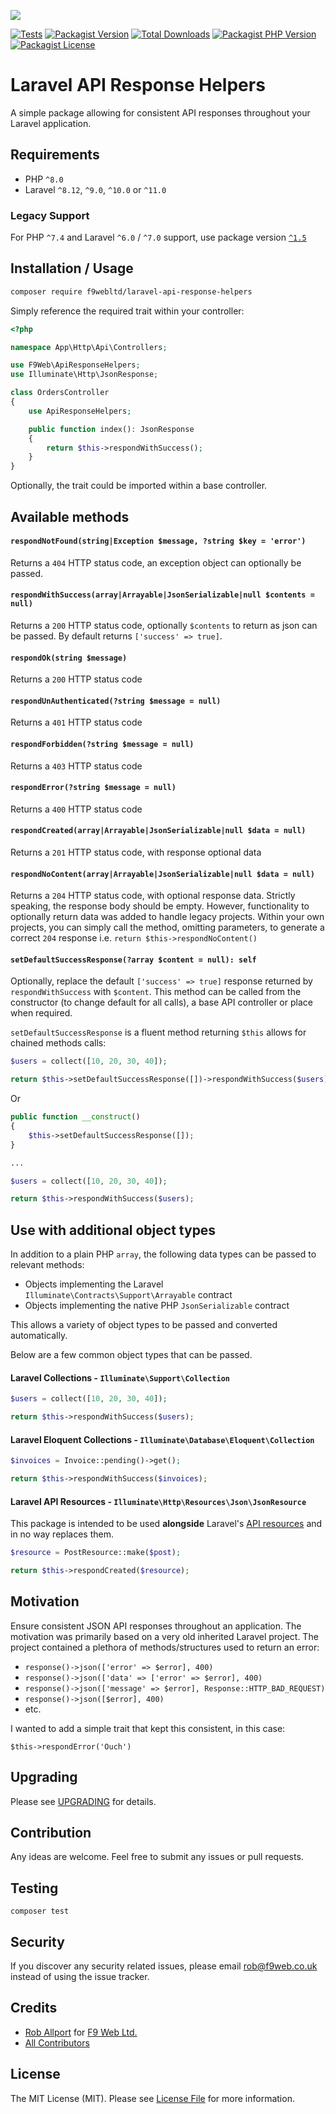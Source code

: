 ![](https://banners.beyondco.de/Laravel%20API%20Response%20Helpers.png?theme=light&packageManager=composer+require&packageName=f9webltd%2Flaravel-api-response-helpers&pattern=brickWall&style=style_1&description=Generate+consistent+API+responses+for+your+Laravel+application&md=1&showWatermark=0&fontSize=100px&images=code)

[![Tests](https://github.com/f9webltd/laravel-api-response-helpers/actions/workflows/run-tests.yml/badge.svg)](https://github.com/f9webltd/laravel-api-response-helpers/actions/workflows/run-tests.yml)
[![Packagist Version](https://img.shields.io/packagist/v/f9webltd/laravel-api-response-helpers?style=flat-square)](https://packagist.org/packages/f9webltd/laravel-api-response-helpers)
[![Total Downloads](https://poser.pugx.org/f9webltd/laravel-api-response-helpers/downloads.png)](https://packagist.org/packages/f9webltd/laravel-api-response-helpers)
[![Packagist PHP Version](https://img.shields.io/packagist/php-v/f9webltd/laravel-api-response-helpers?style=flat-square)](https://packagist.org/packages/f9webltd/laravel-api-response-helpers)
[![Packagist License](https://img.shields.io/packagist/l/f9webltd/laravel-api-response-helpers?style=flat-square)](https://packagist.org/packages/f9webltd/laravel-api-response-helpers)

# Laravel API Response Helpers

A simple package allowing for consistent API responses throughout your Laravel application.

## Requirements

- PHP `^8.0`
- Laravel `^8.12`, `^9.0`, `^10.0` or `^11.0`

### Legacy Support

For PHP `^7.4` and Laravel `^6.0` / `^7.0` support, use package version [`^1.5`](https://github.com/f9webltd/laravel-api-response-helpers/tree/1.5.3)

## Installation / Usage

```bash
composer require f9webltd/laravel-api-response-helpers
```

Simply reference the required trait within your controller:

```php
<?php

namespace App\Http\Api\Controllers;

use F9Web\ApiResponseHelpers;
use Illuminate\Http\JsonResponse;

class OrdersController
{
    use ApiResponseHelpers;

    public function index(): JsonResponse
    {
        return $this->respondWithSuccess();
    }
}
```

Optionally, the trait could be imported within a base controller.

## Available methods

#### `respondNotFound(string|Exception $message, ?string $key = 'error')`

Returns a `404` HTTP status code, an exception object can optionally be passed.

#### `respondWithSuccess(array|Arrayable|JsonSerializable|null $contents = null)`

Returns a `200` HTTP status code, optionally `$contents` to return as json can be passed. By default returns `['success' => true]`.

#### `respondOk(string $message)`

Returns a `200` HTTP status code

#### `respondUnAuthenticated(?string $message = null)`

Returns a `401` HTTP status code

#### `respondForbidden(?string $message = null)`

Returns a `403` HTTP status code

#### `respondError(?string $message = null)`

Returns a `400` HTTP status code

#### `respondCreated(array|Arrayable|JsonSerializable|null $data = null)`

Returns a `201` HTTP status code, with response optional data

#### `respondNoContent(array|Arrayable|JsonSerializable|null $data = null)`

Returns a `204` HTTP status code, with optional response data. Strictly speaking, the response body should be empty. However, functionality to optionally return data was added to handle legacy projects. Within your own projects, you can simply call the method, omitting parameters, to generate a correct `204` response i.e. `return $this->respondNoContent()`

#### `setDefaultSuccessResponse(?array $content = null): self`

Optionally, replace the default `['success' => true]` response returned by `respondWithSuccess` with `$content`. This method can be called from the constructor (to change default for all calls), a base API controller or place when required. 

`setDefaultSuccessResponse` is a fluent method returning `$this` allows for chained methods calls:

```php
$users = collect([10, 20, 30, 40]);

return $this->setDefaultSuccessResponse([])->respondWithSuccess($users);
```

Or
```php
public function __construct()
{
    $this->setDefaultSuccessResponse([]);
}

...

$users = collect([10, 20, 30, 40]);

return $this->respondWithSuccess($users);
```


## Use with additional object types

In addition to a plain PHP `array`, the following data types can be passed to relevant methods:

- Objects implementing the Laravel `Illuminate\Contracts\Support\Arrayable` contract
- Objects implementing the native PHP `JsonSerializable` contract

This allows a variety of object types to be passed and converted automatically.

Below are a few common object types that can be passed.

#### Laravel Collections - `Illuminate\Support\Collection`

```php
$users = collect([10, 20, 30, 40]);

return $this->respondWithSuccess($users);
```

#### Laravel Eloquent Collections - `Illuminate\Database\Eloquent\Collection`

```php
$invoices = Invoice::pending()->get();

return $this->respondWithSuccess($invoices);
```

#### Laravel API Resources - `Illuminate\Http\Resources\Json\JsonResource`

This package is intended to be used **alongside** Laravel's  [API resources](https://laravel.com/docs/8.x/eloquent-resources) and in no way replaces them.

```php
$resource = PostResource::make($post);

return $this->respondCreated($resource);
```

## Motivation

Ensure consistent JSON API responses throughout an application. The motivation was primarily based on a very old inherited Laravel project. The project contained a plethora of methods/structures used to return an error:

- `response()->json(['error' => $error], 400)`
- `response()->json(['data' => ['error' => $error], 400)`
- `response()->json(['message' => $error], Response::HTTP_BAD_REQUEST)`
- `response()->json([$error], 400)`
- etc.

I wanted to add a simple trait that kept this consistent, in this case:

`$this->respondError('Ouch')`

## Upgrading

Please see [UPGRADING](UPGRADING.md) for details.

## Contribution

Any ideas are welcome. Feel free to submit any issues or pull requests.

## Testing

`composer test`

## Security

If you discover any security related issues, please email rob@f9web.co.uk instead of using the issue tracker.

## Credits

- [Rob Allport](https://github.com/ultrono) for [F9 Web Ltd.](https://www.f9web.co.uk)
- [All Contributors](https://github.com/f9webltd/laravel-api-response-helpers/graphs/contributors)

## License

The MIT License (MIT). Please see [License File](LICENSE) for more information.

